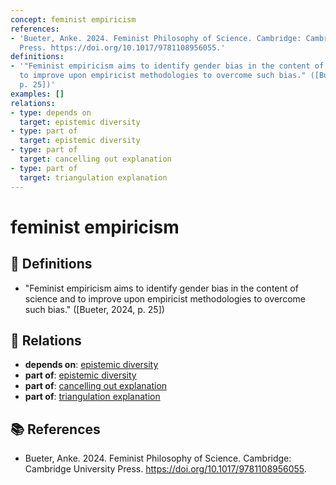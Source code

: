 ```yaml
---
concept: feminist empiricism
references:
- 'Bueter, Anke. 2024. Feminist Philosophy of Science. Cambridge: Cambridge University
  Press. https://doi.org/10.1017/9781108956055.'
definitions:
- '"Feminist empiricism aims to identify gender bias in the content of science and
  to improve upon empiricist methodologies to overcome such bias." ([Bueter, 2024,
  p. 25])'
examples: []
relations:
- type: depends on
  target: epistemic diversity
- type: part of
  target: epistemic diversity
- type: part of
  target: cancelling out explanation
- type: part of
  target: triangulation explanation
---
```


# feminist empiricism

## 📖 Definitions

- "Feminist empiricism aims to identify gender bias in the content of science and to improve upon empiricist methodologies to overcome such bias." ([Bueter, 2024, p. 25])

## 🔗 Relations

- **depends on**: [epistemic diversity](./epistemic-diversity.md)
- **part of**: [epistemic diversity](./epistemic-diversity.md)
- **part of**: [cancelling out explanation](./cancelling-out-explanation.md)
- **part of**: [triangulation explanation](./triangulation-explanation.md)

## 📚 References

- Bueter, Anke. 2024. Feminist Philosophy of Science. Cambridge: Cambridge University Press. https://doi.org/10.1017/9781108956055.
